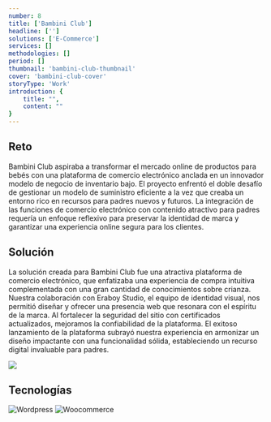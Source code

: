 ```yaml
---
number: 8
title: ['Bambini Club']
headline: ['']
solutions: ['E-Commerce']
services: []
methodologies: []
period: []
thumbnail: 'bambini-club-thumbnail'
cover: 'bambini-club-cover'
storyType: 'Work'
introduction: {
    title: "",
    content: ""
}
---
```


## Reto

Bambini Club aspiraba a transformar el mercado online de productos para bebés con una plataforma de comercio electrónico anclada en un innovador modelo de negocio de inventario bajo. El proyecto enfrentó el doble desafío de gestionar un modelo de suministro eficiente a la vez que creaba un entorno rico en recursos para padres nuevos y futuros. La integración de las funciones de comercio electrónico con contenido atractivo para padres requería un enfoque reflexivo para preservar la identidad de marca y garantizar una experiencia online segura para los clientes.

## Solución

La solución creada para Bambini Club fue una atractiva plataforma de comercio electrónico, que enfatizaba una experiencia de compra intuitiva complementada con una gran cantidad de conocimientos sobre crianza. Nuestra colaboración con Eraboy Studio, el equipo de identidad visual, nos permitió diseñar y ofrecer una presencia web que resonara con el espíritu de la marca. Al fortalecer la seguridad del sitio con certificados actualizados, mejoramos la confiabilidad de la plataforma. El exitoso lanzamiento de la plataforma subrayó nuestra experiencia en armonizar un diseño impactante con una funcionalidad sólida, estableciendo un recurso digital invaluable para padres.

![](/work/bambini-club-figure-1.jpg)

## Tecnologías

<div class="story_story__mainContent__technologies__v5XXm">
  <div class="story_story__mainContent__technologies__images__6NSg5">
    <div>
      <img loading="lazy" src="/technologies/wordpress.svg" alt="Wordpress"/>
      <img loading="lazy" src="/technologies/woocommerce.svg" alt="Woocommerce"/>
    </div>
  </div>
</div>